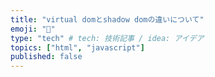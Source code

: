 ```yaml
---
title: "virtual domとshadow domの違いについて"
emoji: "📝"
type: "tech" # tech: 技術記事 / idea: アイデア
topics: ["html", "javascript"]
published: false
---
```


